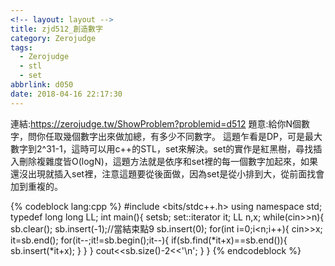 ```yaml
---
<!-- layout: layout -->
title: zjd512_創造數字
category: Zerojudge
tags:
  - Zerojudge
  - stl
  - set
abbrlink: d050
date: 2018-04-16 22:17:30
---
```

連結:https://zerojudge.tw/ShowProblem?problemid=d512
題意:給你N個數字，問你任取幾個數字出來做加總，有多少不同數字。
這題乍看是DP，可是最大數字到2^31-1，這時可以用c++的STL，set來解決。set的實作是紅黑樹，尋找插入刪除複雜度皆O(logN)，這題方法就是依序和set裡的每一個數字加起來，如果還沒出現就插入set裡，注意這題要從後面做，因為set是從小排到大，從前面找會加到重複的。

{% codeblock lang:cpp %}
#include <bits/stdc++.h>
using namespace std;
typedef long long LL;
int main(){
    set<LL>sb;
    set<LL>::iterator it;
    LL n,x;
    while(cin>>n){
        sb.clear();
        sb.insert(-1);//當結束點9
        sb.insert(0);
        for(int i=0;i<n;i++){
            cin>>x;
            it=sb.end();
            for(it--;it!=sb.begin();it--){
                if(sb.find(*it+x)==sb.end()){
                    sb.insert(*it+x);
                }
            }
        }
        cout<<sb.size()-2<<'\n';
    }
}
{% endcodeblock %}
